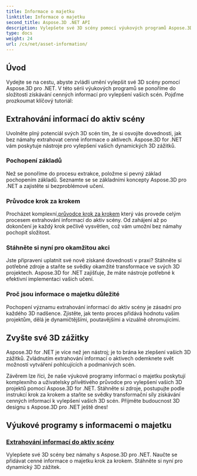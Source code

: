 ```yaml
---
title: Informace o majetku
linktitle: Informace o majetku
second_title: Aspose.3D .NET API
description: Vylepšete své 3D scény pomocí výukových programů Aspose.3D for .NET. Odhalte umění získávat cenné informace o aktivech, abyste vylepšili své dynamické 3D zážitky. Stáhnout teď!
type: docs
weight: 24
url: /cs/net/asset-information/
---
```


## Úvod

Vydejte se na cestu, abyste zvládli umění vylepšit své 3D scény pomocí Aspose.3D pro .NET. V této sérii výukových programů se ponoříme do složitosti získávání cenných informací pro vylepšení vašich scén. Pojďme prozkoumat klíčový tutoriál:

## Extrahování informací do aktiv scény

Uvolněte plný potenciál svých 3D scén tím, že si osvojíte dovednosti, jak bez námahy extrahovat cenné informace o aktivech. Aspose.3D for .NET vám poskytuje nástroje pro vylepšení vašich dynamických 3D zážitků.

### Pochopení základů

Než se ponoříme do procesu extrakce, položme si pevný základ pochopením základů. Seznamte se se základními koncepty Aspose.3D pro .NET a zajistěte si bezproblémové učení.

### Průvodce krok za krokem

 Procházet komplexní,[průvodce krok za krokem](./information-to-scene/) který vás provede celým procesem extrahování informací do aktiv scény. Od zahájení až po dokončení je každý krok pečlivě vysvětlen, což vám umožní bez námahy pochopit složitost.

### Stáhněte si nyní pro okamžitou akci

Jste připraveni uplatnit své nově získané dovednosti v praxi? Stáhněte si potřebné zdroje a staňte se svědky okamžité transformace ve svých 3D projektech. Aspose.3D for .NET zajišťuje, že máte nástroje potřebné k efektivní implementaci vašich učení.

### Proč jsou informace o majetku důležité

Pochopení významu extrahování informací do aktiv scény je zásadní pro každého 3D nadšence. Zjistěte, jak tento proces přidává hodnotu vašim projektům, dělá je dynamičtějšími, poutavějšími a vizuálně ohromujícími.

## Zvyšte své 3D zážitky

Aspose.3D for .NET je více než jen nástroj; je to brána ke zlepšení vašich 3D zážitků. Zvládnutím extrahování informací o aktivech odemknete svět možností vytváření pohlcujících a podmanivých scén.

Závěrem lze říci, že naše výukové programy informací o majetku poskytují komplexního a uživatelsky přívětivého průvodce pro vylepšení vašich 3D projektů pomocí Aspose.3D for .NET. Stáhněte si zdroje, postupujte podle instrukcí krok za krokem a staňte se svědky transformační síly získávání cenných informací k vylepšení vašich 3D scén. Přijměte budoucnost 3D designu s Aspose.3D pro .NET ještě dnes!
## Výukové programy s informacemi o majetku
### [Extrahování informací do aktiv scény](./information-to-scene/)
Vylepšete své 3D scény bez námahy s Aspose.3D pro .NET. Naučte se přidávat cenné informace o majetku krok za krokem. Stáhněte si nyní pro dynamický 3D zážitek.